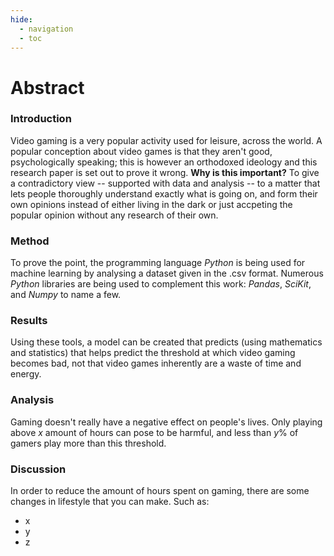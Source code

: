 ```yaml
---
hide:
  - navigation
  - toc
---
```


# Abstract

### Introduction
Video gaming is a very popular activity used for leisure, across the world. A popular conception about video games is that they aren't good, psychologically speaking; this is however an orthodoxed ideology and this research paper is set out to prove it wrong. **Why is this important?** To give a contradictory view -- supported with data and analysis -- to a matter that lets people thoroughly understand exactly what is going on, and form their own opinions instead of either living in the dark or just accpeting the popular opinion without any research of their own. 


### Method
To prove the point, the programming language *Python* is being used for machine learning by analysing a dataset given in the .csv format. Numerous *Python* libraries are being used to complement this work: *Pandas*, *SciKit*, and *Numpy* to name a few. 

### Results
Using these tools, a model can be created that predicts (using mathematics and statistics) that helps predict the threshold at which video gaming becomes bad, not that video games inherently are a waste of time and energy.

### Analysis
Gaming doesn't really have a negative effect on people's lives. Only playing above *x* amount of hours can pose to be harmful, and less than *y*% of gamers play more than this threshold.

### Discussion
In order to reduce the amount of hours spent on gaming, there are some changes in lifestyle that you can make. Such as:

+ x
+ y
+ z
